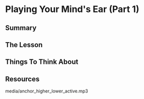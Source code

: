 # Playing Your Mind's Ear (Part 1)

## Summary



## The Lesson



## Things To Think About



## Resources

media/anchor_higher_lower_active.mp3
